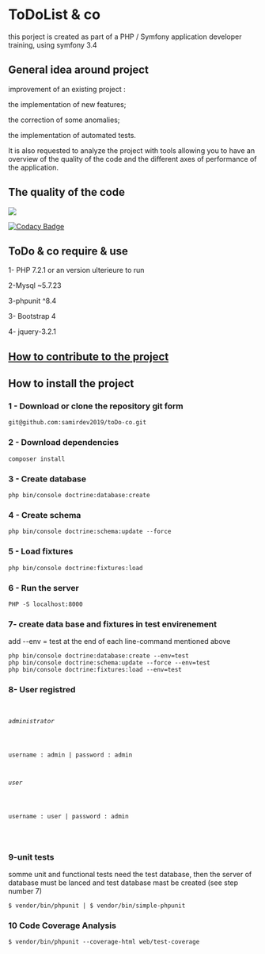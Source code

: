 # ToDoList & co 

this porject is created as part of a PHP / Symfony application developer training, using symfony 3.4

## General idea around project
improvement of an existing project :
<p>the implementation of new features;</p>
<P>the correction of some anomalies;</p>
<p>the implementation of automated tests.</p>

<p>It is also requested to analyze the project with tools allowing you to have an overview of the quality of the code and the different axes of performance of the application.</p>

## The quality of the code

<a href="https://codeclimate.com/github/samirdev2019/toDo-co/maintainability"><img src="https://api.codeclimate.com/v1/badges/a9bb190e56b3c9bae967/maintainability" /></a>

[![Codacy Badge](https://api.codacy.com/project/badge/Grade/c66a130312a94f209fe0ce95d0d9cbf6)](https://www.codacy.com/manual/samirdev2019/toDo-co?utm_source=github.com&amp;utm_medium=referral&amp;utm_content=samirdev2019/toDo-co&amp;utm_campaign=Badge_Grade)

## ToDo & co require & use
<p>1- PHP 7.2.1 or an version ulterieure to run</p>
<p>2-Mysql ~5.7.23</p>
<p>3-phpunit ^8.4</p>
<p>3- Bootstrap 4</p>
<p>4- jquery-3.2.1</p>

## [How to contribute to the project](https://github.com/samirdev2019/toDo-co/blob/master/CONTRIBUTING.md)

## How to install the project

### 1 - Download or clone the repository git form
<pre><code>git@github.com:samirdev2019/toDo-co.git</pre></code>

### 2 - Download dependencies 
<pre><code>composer install</pre></code> 

### 3 - Create database 

<pre><code>php bin/console doctrine:database:create</pre></code>

### 4 - Create schema 
<pre><code>php bin/console doctrine:schema:update --force</pre></code>

### 5 - Load fixtures
<pre><code>php bin/console doctrine:fixtures:load</pre></code>

### 6 - Run the server
``` PHP -S localhost:8000 ```

### 7- create data base and fixtures in test envirenement
<p> add  --env = test  at the end of each line-command mentioned above 
<pre>
<code>php bin/console doctrine:database:create --env=test</code>
<code>php bin/console doctrine:schema:update --force --env=test</code>
<code>php bin/console doctrine:fixtures:load --env=test</code>
</pre>

### 8- User registred

<pre>
<code>
<h6>administrator</h6>
<p>username : admin | password : admin </p>
<h6>user</h6>
<p>username : user | password : admin </p>
</code>
</pre>

### 9-unit tests
somme unit and functional tests need the test database, then the server of database must be lanced and test database mast be created (see step number 7)

``` $ vendor/bin/phpunit | $ vendor/bin/simple-phpunit ```

### 10 Code Coverage Analysis
``` $ vendor/bin/phpunit --coverage-html web/test-coverage ```